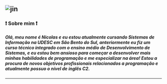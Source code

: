 ![jin](https://github.com/Nicolas81194/Nicolas81194/assets/102532511/76ab7f9f-a1fa-42b6-8594-962395cf7213)
----------------------------------------------------------------------------------------------------------------
### ❗ Sobre mim ❗
##### Olá, meu nome é Nicolas e eu estou atualmente cursando Sistemas de Informação na UDESC em São Bento do Sul, anteriormente eu fiz um curso técnico integrado com o ensino médio de Desenvolvimento de Sistemas, e eu estou bem ansioso para começar a desenvolver mais minhas habilidades de programação e me especializar na área! Estou a procura de novos objetivos profissionais relacionados a programação e atualmente possuo o nível de inglês C2.

##### 
----------------------------------------------------------------------------------------------------------------
